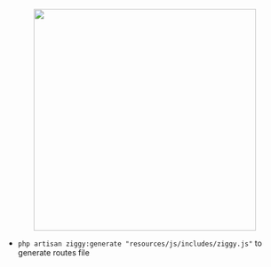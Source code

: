 <p align="center"><img src="https://res.cloudinary.com/dtfbvvkyp/image/upload/v1566331377/laravel-logolockup-cmyk-red.svg" width="400"></p>

- `php artisan ziggy:generate "resources/js/includes/ziggy.js"` to generate routes file
